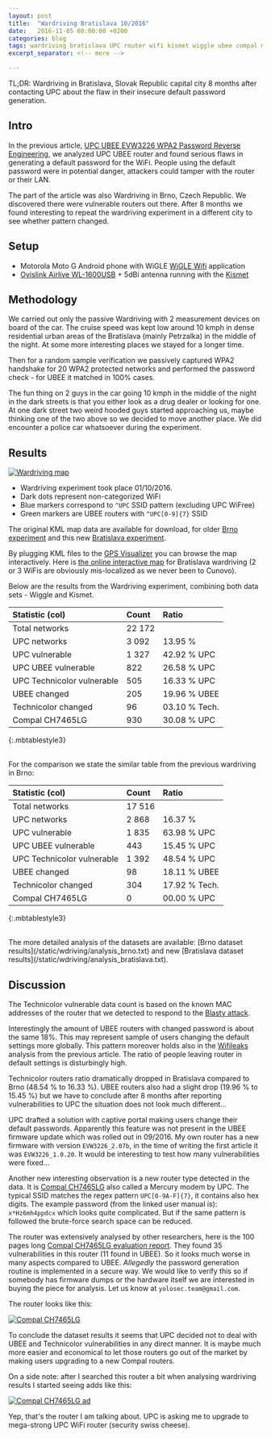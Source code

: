 ```yaml
---
layout: post
title:  "Wardriving Bratislava 10/2016"
date:   2016-11-05 08:00:00 +0200
categories: blog
tags: wardriving bratislava UPC router wifi kismet wiggle ubee compal mercury
excerpt_separator: <!-- more -->

---
```


TL;DR: Wardriving in Bratislava, Slovak Republic capital city 8 months after contacting UPC about
 the flaw in their insecure default password generation.

<!-- more -->

## Intro

In the previous article, [UPC UBEE EVW3226 WPA2 Password Reverse Engineering], we analyzed UPC UBEE router and found serious
flaws in generating a default password for the WiFi.
People using the default password were in potential danger, attackers could tamper with the router or their LAN.

The part of the article was also Wardriving in Brno, Czech Republic. We discovered there were vulnerable routers
out there. After 8 months we found interesting to repeat the wardriving experiment in a different city to see
whether pattern changed.

## Setup

* Motorola Moto G Android phone with WiGLE [WiGLE Wifi](https://play.google.com/store/apps/details?id=net.wigle.wigleandroid) application
* [Ovislink Airlive WL-1600USB](https://www.cnet.com/products/ovislink-airlive-wl-1600usb-network-adapter/) + 5dBi antenna
running with the [Kismet](https://en.wikipedia.org/wiki/Kismet_(software))

## Methodology

We carried out only the passive Wardriving with 2 measurement devices on board of the car. The cruise speed was kept low
 around 10 kmph in dense residential urban areas of the Bratislava (mainly Petrzalka) in the middle of the night. At some more interesting
 places we stayed for a longer time.

Then for a random sample verification we passively captured WPA2 handshake for 20 WPA2
protected networks and performed the password check - for UBEE it matched in 100% cases.

The fun thing on 2 guys in the car going 10 kmph in the middle of the night in the dark streets is that you either look
as a drug dealer or looking for one. At one dark street two weird hooded guys started approaching us,
maybe thinking one of the two above so we decided to move another place. We did encounter a police car whatsoever
during the experiment.

## Results

[![Wardriving map](/static/wdriving/map_ba.png)](/static/wdriving/map_ba.png)

* Wardriving experiment took place 01/10/2016.
* Dark dots represent non-categorized WiFi
* Blue markers correspond to `^UPC` SSID pattern (excluding UPC WiFree)
* Green markers are UBEE routers with `^UPC[0-9]{7}` SSID

The original KML map data are available for download, for older
[Brno experiment](/static/wdriving/wdriving1.kml) and this new
[Bratislava experiment](/static/wdriving/wdriving2.kml).

By plugging KML files to the [GPS Visualizer](http://www.gpsvisualizer.com/) you can browse
the map interactively. Here is [the online interactive map](/static/wdriving/ba-live-map.html) for Bratislava
wardriving (2 or 3 WiFis are obviously mis-localized as we never been to Cunovo).

Below are the results from the Wardriving experiment, combining both data sets - Wiggle and Kismet.

| Statistic (col)               | Count         | Ratio           |
| :---------------------------- | :------------ | :-------------- |
| Total networks                | 22 172        |                 |
| UPC networks                  | 3 092         | 13.95 %         |
| UPC vulnerable                | 1 327         | 42.92 % UPC     |
| UPC UBEE vulnerable           | 822           | 26.58 % UPC     |
| UPC Technicolor vulnerable    | 505           | 16.33 % UPC     |
| UBEE changed                  | 205           | 19.96 % UBEE    |
| Technicolor changed           | 96            | 03.10 % Tech.   |
| Compal CH7465LG               | 930           | 30.08 % UPC     |
{:.mbtablestyle3}

<br/>
For the comparison we state the similar table from the previous wardriving in Brno:

| Statistic (col)               | Count         | Ratio           |
| :---------------------------- | :------------ | :-------------- |
| Total networks                | 17 516        |                 |
| UPC networks                  | 2 868         | 16.37 %         |
| UPC vulnerable                | 1 835         | 63.98 % UPC     |
| UPC UBEE vulnerable           | 443           | 15.45 % UPC     |
| UPC Technicolor vulnerable    | 1 392         | 48.54 % UPC     |
| UBEE changed                  | 98            | 18.11 % UBEE    |
| Technicolor changed           | 304           | 17.92 % Tech.   |
| Compal CH7465LG               | 0             | 00.00 % UPC     |
{:.mbtablestyle3}

<br/>
The more detailed analysis of the datasets are available:
[Brno dataset results](/static/wdriving/analysis_brno.txt) and new
[Bratislava dataset results](/static/wdriving/analysis_bratislava.txt).

## Discussion

The Technicolor vulnerable data count is based on the known MAC addresses of the
router that we detected to respond to the [Blasty attack](https://haxx.in/upc-wifi/).

Interestingly the amount of UBEE routers with changed password is about the same 18%. This may represent
sample of users changing the default settings more globally. This pattern moreover holds also in the
[Wifileaks] analysis from the previous article. The ratio of people leaving router in default settings
is disturbingly high.

Technicolor routers ratio dramatically dropped in Bratislava compared to Brno (48.54 % to 16.33 %).
UBEE routers also had a slight drop (19.96 % to 15.45 %) but we have to conclude after 8 months after
reporting vulnerabilities to UPC the situation does not look much different...

UPC drafted a solution with captive portal making users change their default passwords. Apparently this
feature was not present in the UBEE firmware update which was rolled out in 09/2016. My own router
has a new firmware with version `EVW3226_2.07b`, in the time of writing the first article it was `EVW3226_1.0.20`.
It would be interesting to test how many vulnerabilities were fixed...

Another new interesting observation is a new router type detected in the data. It is
[Compal CH7465LG](https://www.upc.cz/pdf/manualy_inet/15258_UPC_Mercury_modem_uzivatelsky_manual_v5.pdf)
also called a Mercury modem by UPC. The typical SSID matches the regex pattern `UPC[0-9A-F]{7}`, it
contains also hex digits. The example password (from the linked user manual is): `x*Hz6mh4ppdcx`
which looks quite complicated. But if the same pattern is followed the brute-force search space can be
reduced.

The router was extensively analysed by other researchers, here is the 100 pages long [Compal CH7465LG evaluation report].
They found 35 vulnerabilities in this router (11 found in UBEE). So it looks much worse in many aspects compared to UBEE.
 _Allegedly_ the password generation routine is implemented in a secure way. We would like to verify this so if somebody has
firmware dumps or the hardware itself we are interested in buying the piece for analysis. Let us know at `yolosec.team@gmail.com`.

The router looks like this:

[![Compal CH7465LG](/static/wdriving/compal.png)](/static/wdriving/compal.png)

To conclude the dataset results it seems that UPC decided not to deal with UBEE and Technicolor vulnerabilities in
any direct manner. It is maybe much more easier and economical to let those routers go out of the market
by making users upgrading to a new Compal routers.

On a side note: after I searched this router a bit when analysing wardriving results I started seeing adds like this:

[![Compal CH7465LG ad](/static/wdriving/compal_ad.png)](/static/wdriving/compal_ad.png)

Yep, that's the router I am talking about. UPC is asking me to upgrade to mega-strong UPC WiFi router (security swiss cheese).

[UPC UBEE EVW3226 WPA2 Password Reverse Engineering]: https://deadcode.me/blog/2016/07/01/UPC-UBEE-EVW3226-WPA2-Reversing.html
[Wifileaks]: https://deadcode.me/blog/2016/07/01/UPC-UBEE-EVW3226-WPA2-Reversing.html#wifileaks
[Compal CH7465LG evaluation report]: http://www.search-lab.hu/media/Compal_CH7465LG_Evaluation_Report_1.1.pdf

